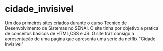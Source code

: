# cidade_invisivel

Um dos primeiros sites criados durante o curso Técnico de Desenvolvimento de Sistemas no SENAI. O site tinha por objetivo a pratica de conceitos básicos de HTML,CSS e JS. O site traz consigo a aoresentação de uma pagina que apresenta uma serie da netflix "Cidade Invisivel"

